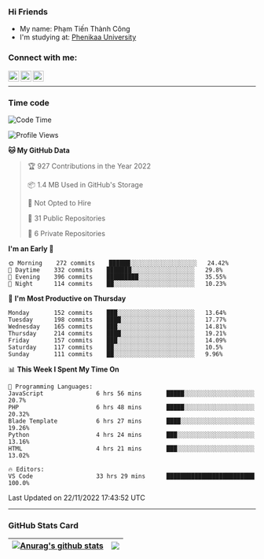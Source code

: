 ### Hi Friends

- My name: Phạm Tiến Thành Công
- I'm studying at: [Phenikaa University]


### Connect with me:
[<img align="left" alt="PhamTienThanhCong | Facebook" width="22px" src="https://upload.wikimedia.org/wikipedia/commons/thumb/1/16/Facebook-icon-1.png/640px-Facebook-icon-1.png" />][facebook]
[<img align="left" alt="PhamTienThanhCong | Zalo" width="22px" src="https://www.anphatpc.com.vn/template/anphat_2020v2/images/icon-zalo.jpg" />][zalo]
[<img align="left" alt="PhamTienThanhCong | LinkedIn" width="22px" src="https://cdn3.iconfinder.com/data/icons/inficons/512/linkedin.png" />][linkedin]

<br />

---

### Time code

<!--START_SECTION:waka-->
![Code Time](http://img.shields.io/badge/Code%20Time-744%20hrs%204%20mins-blue)

![Profile Views](http://img.shields.io/badge/Profile%20Views-20-blue)

**🐱 My GitHub Data** 

> 🏆 927 Contributions in the Year 2022
 > 
> 📦 1.4 MB Used in GitHub's Storage 
 > 
> 🚫 Not Opted to Hire
 > 
> 📜 31 Public Repositories 
 > 
> 🔑 6 Private Repositories  
 > 
**I'm an Early 🐤** 

```text
🌞 Morning    272 commits    ██████░░░░░░░░░░░░░░░░░░░   24.42% 
🌆 Daytime    332 commits    ███████░░░░░░░░░░░░░░░░░░   29.8% 
🌃 Evening    396 commits    █████████░░░░░░░░░░░░░░░░   35.55% 
🌙 Night      114 commits    ██░░░░░░░░░░░░░░░░░░░░░░░   10.23%

```
📅 **I'm Most Productive on Thursday** 

```text
Monday       152 commits    ███░░░░░░░░░░░░░░░░░░░░░░   13.64% 
Tuesday      198 commits    ████░░░░░░░░░░░░░░░░░░░░░   17.77% 
Wednesday    165 commits    ███░░░░░░░░░░░░░░░░░░░░░░   14.81% 
Thursday     214 commits    ████░░░░░░░░░░░░░░░░░░░░░   19.21% 
Friday       157 commits    ███░░░░░░░░░░░░░░░░░░░░░░   14.09% 
Saturday     117 commits    ██░░░░░░░░░░░░░░░░░░░░░░░   10.5% 
Sunday       111 commits    ██░░░░░░░░░░░░░░░░░░░░░░░   9.96%

```


📊 **This Week I Spent My Time On** 

```text
💬 Programming Languages: 
JavaScript               6 hrs 56 mins       █████░░░░░░░░░░░░░░░░░░░░   20.7% 
PHP                      6 hrs 48 mins       █████░░░░░░░░░░░░░░░░░░░░   20.32% 
Blade Template           6 hrs 27 mins       ████░░░░░░░░░░░░░░░░░░░░░   19.26% 
Python                   4 hrs 24 mins       ███░░░░░░░░░░░░░░░░░░░░░░   13.16% 
HTML                     4 hrs 21 mins       ███░░░░░░░░░░░░░░░░░░░░░░   13.02%

🔥 Editors: 
VS Code                  33 hrs 29 mins      █████████████████████████   100.0%

```


 Last Updated on 22/11/2022 17:43:52 UTC
<!--END_SECTION:waka-->

---

### GitHub Stats Card

| <a href="https://github.com/phamtienthanhcong"><img align="center" src="https://github-readme-stats.vercel.app/api?username=PhamTienThanhCong&show_icons=true&include_all_commits=true&theme=buefy&hide_border=true&theme=ocean_dark" alt="Anurag's github stats" /></a> | <a href="https://github.com/phamtienthanhcong"><img align="center" src="https://github-readme-stats.vercel.app/api/top-langs/?username=PhamTienThanhCong&layout=compact&theme=buefy&hide_border=true&theme=ocean_dark" /></a> |
| ------------- | ------------- |

[Phenikaa University]: https://phenikaa-uni.edu.vn/vi
[facebook]: https://www.facebook.com/phamtienthanhcong
[linkedin]: https://linkedin.com/in/phamtienthanhcong
[zalo]: https://zalo.me/0396396332
[tiktok]: https://www.tiktok.com/@phamtienthanhcong
[web]: https://github.com/PhamTienThanhCong/web_dev
[min project]: https://github.com/PhamTienThanhCong/Project-Of-Web
[c and cpp]: https://github.com/PhamTienThanhCong/Code_C_and_Cpro
[python]: https://github.com/PhamTienThanhCong/Python_beginer
